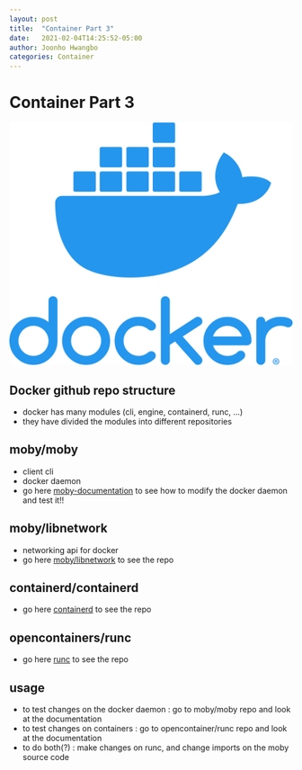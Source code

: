 ```yaml
---
layout: post
title:  "Container Part 3"
date:   2021-02-04T14:25:52-05:00
author: Joonho Hwangbo 
categories: Container
---
```

# Container Part 3
![Docker](/assets/docker_logo.png)

## Docker github repo structure
- docker has many modules (cli, engine, containerd, runc, ...)
- they have divided the modules into different repositories

## moby/moby
- client cli
- docker daemon
- go here [moby-documentation](https://github.com/moby/moby/tree/master/docs/contributing) to see how to modify the docker daemon and test it!!

## moby/libnetwork
- networking api for docker
- go here [moby/libnetwork](https://github.com/moby/libnetwork) to see the repo

## containerd/containerd
- go here [containerd](https://github.com/containerd/containerd) to see the repo

## opencontainers/runc
- go here [runc](https://github.com/opencontainers/runc) to see the repo

## usage
- to test changes on the docker daemon : go to moby/moby repo and look at the documentation
- to test changes on containers : go to opencontainer/runc repo and look at the documentation 
- to do both(?) : make changes on runc, and change imports on the moby source code



